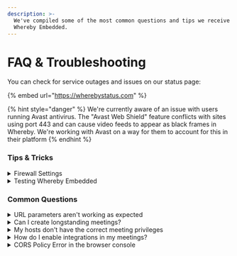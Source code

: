 ```yaml
---
description: >-
  We've compiled some of the most common questions and tips we receive about
  Whereby Embedded.
---
```


# FAQ & Troubleshooting

You can check for service outages and issues on our status page:

{% embed url="https://wherebystatus.com" %}

{% hint style="danger" %}
We're currently aware of an issue with users running Avast antivirus. The "Avast Web Shield" feature conflicts with sites using port 443 and can cause video feeds to appear as black frames in Whereby. We're working with Avast on a way for them to account for this in their platform
{% endhint %}

### Tips & Tricks

<details>

<summary>Firewall Settings</summary>

To use Whereby behind a firewall, a network administrator will need to adjust the settings. Port 443 will need to be open to all TCP and UDP traffic.\
\
Some enterprise firewalls require more in depth technical information for proper allowance, please contact your Customer Success Manager or embedded@whereby.com

</details>

<details>

<summary>Testing Whereby Embedded</summary>

We always recommend testing Whereby Embedded in an incognito/private browser if possible. If you are logged into your Whereby account, the admin permissions can override some of the features set via parameter or dashboard.

</details>

### Common Questions

<details>

<summary>URL parameters aren't working as expected</summary>

1. The most common error we see relating to URL parameters is incorrectly using "?" twice in the meeting room URL. Combining parameters can be achieved by using the ampersand symbol (&) for example:\
   `?minimal`**`&`**`screenshare=off`.
2. If the person using/testing the room is also logged into their Embedded account, it will override any parameters added to the room URL. Try accessing the room via a private or incognito window to verify your links are working as expected.

</details>

<details>

<summary>Can I create longstanding meetings?</summary>

Yes! You can create meetings with [endDates](creating-and-deleting-rooms/) farther in the future. Please keep in mind that if you are providing any of your users with [hostUrls](user-roles-and-privileges.md#hosts), you won't be able to revoke host access from those users.

</details>

<details>

<summary>My hosts don't have the correct meeting privileges</summary>

1. Host privileges will only be available while the room is active and until 1 hour after the meeting's `endDate`
2. Check your [hostRoomUrl](user-roles-and-privileges.md) to make sure you've properly separated the `roomkey` and `minimal` parameters with "&"

</details>

<details>

<summary>How do I enable integrations in my meetings?</summary>

Integrations are disabled for Whereby Embedded by default while using the [`?minimal`](customizing-rooms/using-url-parameters.md#minimal) parameter. We set this by default because [Content Security Policy](https://en.wikipedia.org/wiki/Content\_Security\_Policy) restrictions can sometimes cause integrations to fail in unexpected ways. Currently only our YouTube and Miro integrations will work in an embedded setting.

If you would like to test an integration in your embedded meeting, you can do so by adding the `?roomIntegrations=on` parameter.

Please note, we offer limited support for integrations in an embedded meeting, even when enabled. It's highly recommended that you test before using it in a production context.

</details>

<details>

<summary>CORS Policy Error in the browser console</summary>

In some cases you may experience an error in your browsers developer console that looks something like this:

<mark style="color:red;">`Access to fetch at "https://api.whereby.dev/v1/meetings' from origin S° nas WithOutLoginMult:1 been blocked by CORS policy...`</mark>

You need to access the Whereby API from a server environment or computer. You aren't allowed access to the API via the browser console because it would expose your secret API key.

</details>
